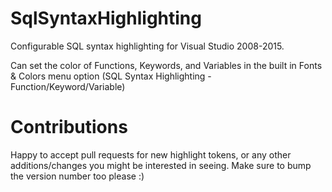 # SqlSyntaxHighlighting

Configurable SQL syntax highlighting for Visual Studio 2008-2015.

Can set the color of Functions, Keywords, and Variables in the built in Fonts & Colors menu option (SQL Syntax Highlighting - Function/Keyword/Variable)

# Contributions

Happy to accept pull requests for new highlight tokens, or any other additions/changes you might be interested in seeing. Make sure to bump the version number too please :)
